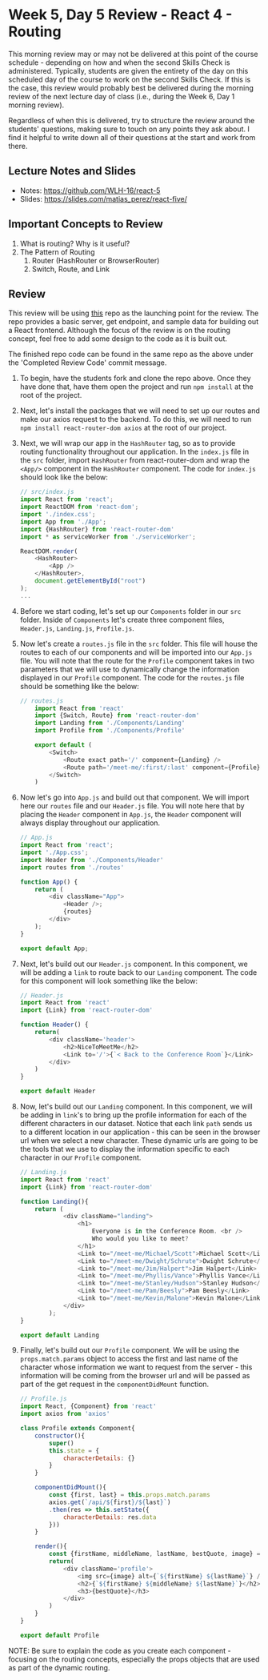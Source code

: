 # Week 5, Day 5 Review - React 4 - Routing

This morning review may or may not be delivered at this point of the course schedule - depending on how and when the second Skills Check is administered. Typically, students are given the entirety of the day on this scheduled day of the course to work on the second Skills Check. If this is the case, this review would probably best be delivered during the morning review of the next lecture day of class (i.e., during the Week 6, Day 1 morning review).

Regardless of when this is delivered, try to structure the review around the students' questions, making sure to touch on any points they ask about. I find it helpful to write down all of their questions at the start and work from there.

## Lecture Notes and Slides

- Notes: https://github.com/WLH-16/react-5
- Slides: https://slides.com/matias_perez/react-five/

## Important Concepts to Review

1. What is routing? Why is it useful?
2. The Pattern of Routing
   1. Router (HashRouter or BrowserRouter)
   2. Switch, Route, and Link

## Review

This review will be using [this](https://github.com/LucasSchaat/routing-morning-review) repo as the launching point for the review. The repo provides a basic server, get endpoint, and sample data for building out a React frontend. Although the focus of the review is on the routing concept, feel free to add some design to the code as it is built out.

The finished repo code can be found in the same repo as the above under the 'Completed Review Code' commit message.

1. To begin, have the students fork and clone the repo above. Once they have done that, have them open the project and run `npm install` at the root of the project.

2. Next, let's install the packages that we will need to set up our routes and make our axios request to the backend. To do this, we will need to run `npm install react-router-dom axios` at the root of our project.

3. Next, we will wrap our app in the `HashRouter` tag, so as to provide routing functionality throughout our application. In the `index.js` file in the `src` folder, import `HashRouter` from react-router-dom and wrap the `<App/>` component in the `HashRouter` component. The code for `index.js` should look like the below:

    ```js
    // src/index.js
    import React from 'react';
    import ReactDOM from 'react-dom';
    import './index.css';
    import App from './App';
    import {HashRouter} from 'react-router-dom'
    import * as serviceWorker from './serviceWorker';

    ReactDOM.render(
        <HashRouter>
            <App />
        </HashRouter>,
        document.getElementById("root")
    );
    ...
    ```

4. Before we start coding, let's set up our `Components` folder in our `src` folder. Inside of `Components` let's create three component files, `Header.js`, `Landing.js`, `Profile.js`.

5. Now let's create a `routes.js` file in the `src` folder. This file will house the routes to each of our components and will be imported into our `App.js` file. You will note that the route for the `Profile` component takes in two parameters that we will use to dynamically change the information displayed in our `Profile` component. The code for the `routes.js` file should be something like the below:

    ```js
    // routes.js
        import React from 'react'
        import {Switch, Route} from 'react-router-dom'
        import Landing from './Components/Landing'
        import Profile from './Components/Profile'

        export default (
            <Switch>
                <Route exact path='/' component={Landing} />
                <Route path='/meet-me/:first/:last' component={Profile} />
            </Switch>
        )
    ```

6. Now let's go into `App.js` and build out that component. We will import here our `routes` file and our `Header.js` file. You will note here that by placing the `Header` component in `App.js`, the `Header` component will always display throughout our application.

    ```js
    // App.js
    import React from 'react';
    import './App.css';
    import Header from './Components/Header'
    import routes from './routes'

    function App() {
        return (
            <div className="App">
                <Header />;
                {routes}
            </div>
        );
    }

    export default App;
    ```

7. Next, let's build out our `Header.js` component. In this component, we will be adding a `link` to route back to our `Landing` component. The code for this component will look something like the below:

    ```js
    // Header.js
    import React from 'react'
    import {Link} from 'react-router-dom'

    function Header() {
        return(
            <div className='header'>
                <h2>NiceToMeetMe</h2>
                <Link to='/'>{`< Back to the Conference Room`}</Link>
            </div>
        )
    }

    export default Header
    ```

8. Now, let's build out our `Landing` component. In this component, we will be adding in `link`'s to bring up the profile information for each of the different characters in our dataset. Notice that each link `path` sends us to a different location in our application - this can be seen in the browser url when we select a new character. These dynamic urls are going to be the tools that we use to display the information specific to each character in our `Profile` component.

    ```js
    // Landing.js
    import React from 'react'
    import {Link} from 'react-router-dom'

    function Landing(){
        return (
                <div className="landing">
                    <h1>
                        Everyone is in the Conference Room. <br />
                        Who would you like to meet?
                    </h1>
                    <Link to="/meet-me/Michael/Scott">Michael Scott</Link>
                    <Link to="/meet-me/Dwight/Schrute">Dwight Schrute</Link>
                    <Link to="/meet-me/Jim/Halpert">Jim Halpert</Link>
                    <Link to="/meet-me/Phyllis/Vance">Phyllis Vance</Link>
                    <Link to="/meet-me/Stanley/Hudson">Stanley Hudson</Link>
                    <Link to="/meet-me/Pam/Beesly">Pam Beesly</Link>
                    <Link to="/meet-me/Kevin/Malone">Kevin Malone</Link>
                </div>
            );
    }

    export default Landing
    ```

9. Finally, let's build out our `Profile` component. We will be using the `props.match.params` object to access the first and last name of the character whose information we want to request from the server - this information will be coming from the browser url and will be passed as part of the get request in the `componentDidMount` function.

    ```js
    // Profile.js
    import React, {Component} from 'react'
    import axios from 'axios'

    class Profile extends Component{
        constructor(){
            super()
            this.state = {
                characterDetails: {}
            }
        }

        componentDidMount(){
            const {first, last} = this.props.match.params
            axios.get(`/api/${first}/${last}`)
            .then(res => this.setState({
                characterDetails: res.data
            }))
        }

        render(){
            const {firstName, middleName, lastName, bestQuote, image} = this.state.characterDetails
            return(
                <div className='profile'>
                    <img src={image} alt={`${firstName} ${lastName}`} />
                    <h2>{`${firstName} ${middleName} ${lastName}`}</h2>
                    <h3>{bestQuote}</h3>
                </div>
            )
        }
    }

    export default Profile
    ```

NOTE: Be sure to explain the code as you create each component - focusing on the routing concepts, especially the props objects that are used as part of the dynamic routing.
